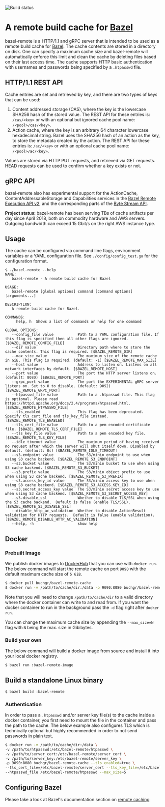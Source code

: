 ![Build status](https://badge.buildkite.com/c11240e6e9519111f2380dfcf5fcb49e69fd5b2326c11a3059.svg?branch=master)

# A remote build cache for [Bazel](https://bazel.build)

bazel-remote is a HTTP/1.1 and gRPC server that is intended to be used as a remote build cache for
[Bazel](https://bazel.build). The cache contents are stored in a directory on disk. One can specify a maximum cache
size and bazel-remote will automatically enforce this limit and clean the cache by deleting files based on their
last access time. The cache supports HTTP basic authentication with usernames and passwords being specified by a
`.htpasswd` file.

## HTTP/1.1 REST API

Cache entries are set and retrieved by key, and there are two types of keys that can be used:
1. Content addressed storage (CAS), where the key is the lowercase SHA256 hash of the stored value.
   The REST API for these entries is: `/cas/<key>` or with an optional but ignored cache pool name: `/<pool>/cas/<key>`.
2. Action cache, where the key is an arbitrary 64 character lowercase hexadecimal string.
   Bazel uses the SHA256 hash of an action as the key, to store the metadata created by the action.
   The REST API for these entries is: `/ac/<key>` or with an optional cache pool name: `/<pool>/ac/<key>`.

Values are stored via HTTP PUT requests, and retrieved via GET requests. HEAD requests can be used to confirm
whether a key exists or not.

## gRPC API

bazel-remote also has experimental support for the ActionCache, ContentAddressableStorage and Capabilities services in the
[Bazel Remote Execution API v2](https://github.com/bazelbuild/remote-apis/blob/master/build/bazel/remote/execution/v2/remote_execution.proto),
and the corresponding parts of the [Byte Stream API](https://github.com/googleapis/googleapis/blob/master/google/bytestream/bytestream.proto).

**Project status**: bazel-remote has been serving TBs of cache artifacts per day since April 2018, both on
commodity hardware and AWS servers. Outgoing bandwidth can exceed 15 Gbit/s on the right AWS instance type.

## Usage

The cache can be configured via command line flags, environment variables or a YAML configuration
file. See `./config/config_test.go` for the configuration format.

```
$ ./bazel-remote --help
NAME:
   bazel-remote - A remote build cache for Bazel

USAGE:
   bazel-remote [global options] command [command options] [arguments...]

DESCRIPTION:
   A remote build cache for Bazel.

COMMANDS:
     help, h  Shows a list of commands or help for one command

GLOBAL OPTIONS:
   --config_file value           Path to a YAML configuration file. If this flag is specified then all other flags are ignored. [$BAZEL_REMOTE_CONFIG_FILE]
   --dir value                   Directory path where to store the cache contents. This flag is required. [$BAZEL_REMOTE_DIR]
   --max_size value              The maximum size of the remote cache in GiB. This flag is required. (default: -1) [$BAZEL_REMOTE_MAX_SIZE]
   --host value                  Address to listen on. Listens on all network interfaces by default. [$BAZEL_REMOTE_HOST]
   --port value                  The port the HTTP server listens on. (default: 8080) [$BAZEL_REMOTE_PORT]
   --grpc_port value             The port the EXPERIMENTAL gRPC server listens on. Set to 0 to disable. (default: 9092) [$BAZEL_REMOTE_GRPC_PORT]
   --htpasswd_file value         Path to a .htpasswd file. This flag is optional. Please read https://httpd.apache.org/docs/2.4/programs/htpasswd.html. [$BAZEL_REMOTE_HTPASSWD_FILE]
   --tls_enabled                 This flag has been deprecated. Specify tls_cert_file and tls_key_file instead. [$BAZEL_REMOTE_TLS_ENABLED]
   --tls_cert_file value         Path to a pem encoded certificate file. [$BAZEL_REMOTE_TLS_CERT_FILE]
   --tls_key_file value          Path to a pem encoded key file. [$BAZEL_REMOTE_TLS_KEY_FILE]
   --idle_timeout value          The maximum period of having received no request after which the server will shut itself down. Disabled by default. (default: 0s) [$BAZEL_REMOTE_IDLE_TIMEOUT]
   --s3.endpoint value           The S3/minio endpoint to use when using S3 cache backend. [$BAZEL_REMOTE_S3_ENDPOINT]
   --s3.bucket value             The S3/minio bucket to use when using S3 cache backend. [$BAZEL_REMOTE_S3_BUCKET]
   --s3.prefix value             The S3/minio object prefix to use when using S3 cache backend. [$BAZEL_REMOTE_S3_PREFIX]
   --s3.access_key_id value      The S3/minio access key to use when using S3 cache backend. [$BAZEL_REMOTE_S3_ACCESS_KEY_ID]
   --s3.secret_access_key value  The S3/minio secret access key to use when using S3 cache backend. [$BAZEL_REMOTE_S3_SECRET_ACCESS_KEY]
   --s3.disable_ssl              Whether to disable TLS/SSL when using the S3 cache backend.  Default is false (enable TLS/SSL). [$BAZEL_REMOTE_S3_DISABLE_SSL]
   --disable_http_ac_validation  Whether to disable ActionResult validation for HTTP requests.  Default is false (enable validation). [$BAZEL_REMOTE_DISABLE_HTTP_AC_VALIDATION]
   --help, -h                    show help
```

## Docker

### Prebuilt Image

We publish docker images to [DockerHub](https://hub.docker.com/r/buchgr/bazel-remote-cache/) that you can use with
`docker run`. The below command will start the remote cache on port `9090` with the default maximum cache size of
`5 GiB`.

```bash
$ docker pull buchgr/bazel-remote-cache
$ docker run -v /path/to/cache/dir:/data -p 9090:8080 buchgr/bazel-remote-cache
```

Note that you will need to change `/path/to/cache/dir` to a valid directory where the docker container can write to
and read from. If you want the docker container to run in the background pass the `-d` flag right after `docker run`.

You can change the maximum cache size by appending the `--max_size=N` flag with `N` being the max. size in Gibibytes.

### Build your own

The below command will build a docker image from source and install it into your local docker registry.

```bash
$ bazel run :bazel-remote-image
```

## Build a standalone Linux binary

```bash
$ bazel build :bazel-remote
```

### Authentication

In order to pass a `.htpasswd` and/or server key file(s) to the cache inside a docker container, you first need
to mount the file in the container and pass the path to the cache. The below example also configures TLS which is technically optional but highly recommended in order to not send passwords in plain text.

```bash
$ docker run -v /path/to/cache/dir:/data \
-v /path/to/htpasswd:/etc/bazel-remote/htpasswd \
-v /path/to/server_cert:/etc/bazel-remote/server_cert \
-v /path/to/server_key:/etc/bazel-remote/server_key \
-p 9090:8080 buchgr/bazel-remote-cache --tls_enabled=true \
--tls_cert_file=/etc/bazel-remote/server_cert --tls_key_file=/etc/bazel-remote/server_key \
--htpasswd_file /etc/bazel-remote/htpasswd --max_size=5
```

## Configuring Bazel

Please take a look at Bazel's documentation section on [remote
caching](https://docs.bazel.build/versions/master/remote-caching.html#run-bazel-using-the-remote-cache)
